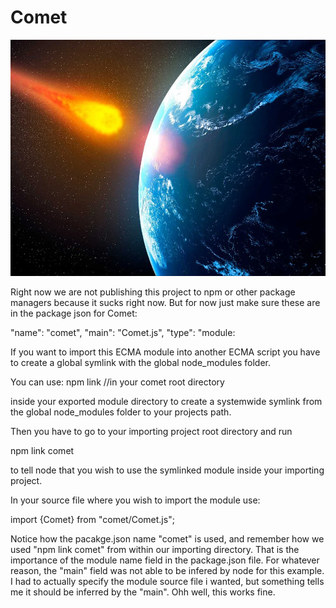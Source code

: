# Comet

![DangerousComet](https://github.com/ItsZeusBro/Comet/blob/c0aef7561bbff652f689129331de6aa83d58434f/dangerousComet.png)

Right now we are not publishing this project to npm or other package managers because it sucks right now. But for now just make sure these are in the package json for Comet:

"name": "comet",
"main": "Comet.js",
"type": "module:

If you want to import this ECMA module into another ECMA script you have to create a global symlink with the global node_modules folder.

You can use: npm link     //in your comet root directory

inside your exported module directory to create a systemwide symlink from the global node_modules folder to your projects path.

Then you have to go to your importing project root directory and run

npm link comet 

to tell node that you wish to use the symlinked module inside your importing project.

In your source file where you wish to import the module use:

import {Comet} from "comet/Comet.js";

Notice how the pacakge.json name "comet" is used, and remember how we used "npm link comet" from within our importing directory. That is the importance of the module name field in the package.json file. For whatever reason, the "main" field was not able to be infered by node for this example. I had to actually specify the module source file i wanted, but something tells me it should be inferred by the "main". Ohh well, this works fine.

